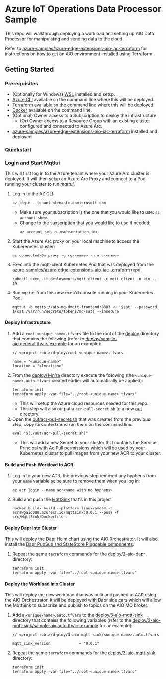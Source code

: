 # Azure IoT Operations Data Processor Sample

This repo will walkthrough deploying a workload and setting up AIO Data Processor for manipulating and sending data to the cloud.

Refer to [azure-samples/azure-edge-extensions-aio-iac-terraform](https://github.com/azure-samples/azure-edge-extensions-aio-iac-terraform) for instructions on how to get an AIO environment installed using Terraform.

## Getting Started

### Prerequisites

- (Optionally for Windows) [WSL](https://learn.microsoft.com/windows/wsl/install) installed and setup.
- [Azure CLI](https://learn.microsoft.com/cli/azure/install-azure-cli) available on the command line where this will be deployed.
- [Terraform](https://developer.hashicorp.com/terraform/tutorials/aws-get-started/install-cli) available on the command line where this will be deployed.
- [Docker](https://docs.docker.com/engine/install/) available on the command line.
- (Optional) Owner access to a Subscription to deploy the infrastructure.
    - (Or) Owner access to a Resource Group with an existing cluster configured and connected to Azure Arc.
- [azure-samples/azure-edge-extensions-aio-iac-terraform](https://github.com/azure-samples/azure-edge-extensions-aio-iac-terraform) installed and deployed

### Quickstart

### Login and Start Mqttui

This will first log in to the Azure tenant where your Azure Arc cluster is deployed. It will then setup an Azure Arc Proxy and connect to a Pod running your cluster to run *mqttui*.

1. Log in to the AZ CLI:
    ```shell
    az login --tenant <tenant>.onmicrosoft.com
    ```
    - Make sure your subscription is the one that you would like to use: `az account show`.
    - Change to the subscription that you would like to use if needed:
      ```shell
      az account set -s <subscription-id>
      ```
2. Start the Azure Arc proxy on your local machine to access the Kuberenetes cluster:
    ```shell
    az connectedk8s proxy -g rg-<name> -n arc-<name>
    ```
3. Exec into the mqtt-client Kubernetes Pod that was deployed from the [azure-samples/azure-edge-extensions-aio-iac-terraform](https://github.com/azure-samples/azure-edge-extensions-aio-iac-terraform) repo.
    ```shell
    kubectl exec -it deployments/mqtt-client -c mqtt-client -n aio -- sh
    ```
4. Run `mqttui` from this new exec'd console running in your Kubernetes Pod.
    ```shell
    mqttui -b mqtts://aio-mq-dmqtt-frontend:8883 -u '$sat' --password $(cat /var/run/secrets/tokens/mq-sat) --insecure
    ```

#### Deploy Infrastructure

1. Add a `root-<unique-name>.tfvars` file to the root of the [deploy](deploy) directory that contains the following (refer to [deploy/sample-aio.general.tfvars.example](deploy/sample-aio.general.tfvars.example) for an example):
    ```hcl
    // <project-root>/deploy/root-<unique-name>.tfvars

    name = "<unique-name>"
    location = "<location>"
    ```
2. From the [deploy/1-infra](deploy/1-infra) directory execute the following (the `<unique-name>.auto.tfvars` created earlier will automatically be applied):
    ```shell
    terraform init
    terraform apply -var-file="../root-<unique-name>.tfvars"
    ```
    - This will setup the Azure cloud resources needed for this repo.
    - This step will also output a `acr-pull-secret.sh` to a new [out](out) directory.
3. Open the [out/acr-pull-secret.sh](out/acr-pull-secret.sh) that was created from the previous step, copy its contents and run them on the command line.
    ```shell
    eval "$(./out/acr-pull-secret.sh)"
    ```
    - This will add a new Secret to your cluster that contains the Service Principal with AcrPull permissions which will be used by your Kubernetes cluster to pull images from your new ACR to your cluster.

#### Build and Push Workload to ACR

1. Log in to your new ACR, the previous step removed any hyphens from your `name` variable so be sure to remove them when you log in:
    ```shell
    az acr login --name acr<name with no hyphens>
    ```
2. Build and push the [MqttSink](src/MqttSink) that's in this project.
    ```shell
    docker buildx build --platform linux/amd64 -t acrawgaio008.azurecr.io/mqttsink:0.0.1 --push -f src/MqttSink/Dockerfile .
    ```
   
#### Deploy Dapr into Cluster

This will deploy the Dapr Helm chart using the AIO Orchestrator. It will also install the [Dapr PubSub and StateStore Pluggable components](https://learn.microsoft.com/azure/iot-operations/develop/howto-develop-dapr-apps#register-mqs-pluggable-components).

1. Repeat the same `terraform` commands for the [deploy/2-aio-dapr](deploy/2-aio-dapr) directory:
    ```shell
    terraform init
    terraform apply -var-file="../root-<unique-name>.tfvars"
    ```

#### Deploy the Workload into Cluster

This will deploy the new workload that was built and pushed to ACR using the AIO Orchestrator. It will be deployed with Dapr side cars which will allow the MqttSink to subscribe and publish to topics on the AIO MQ broker.

1. Add a `<unique-name>.auto.tfvars` to the [deploy/3-aio-mqtt-sink](deploy/3-aio-mqtt-sink) directory that contains the following variables (refer to the [deploy/3-aio-mqtt-sink/sample-aio.auto.tfvars.example](deploy/3-aio-mqtt-sink/sample-aio.auto.tfvars.example) for an example):
    ```hcl
    // <project-root>/deploy/3-aio-mqtt-sink/<unique-name>.auto.tfvars

    mqtt_sink_version             = "0.0.1"
    ```
2. Repeat the same `terraform` commands for the [deploy/3-aio-mqtt-sink](deploy/3-aio-mqtt-sink) directory:
    ```shell
    terraform init
    terraform apply -var-file="../root-<unique-name>.tfvars"
    ```
